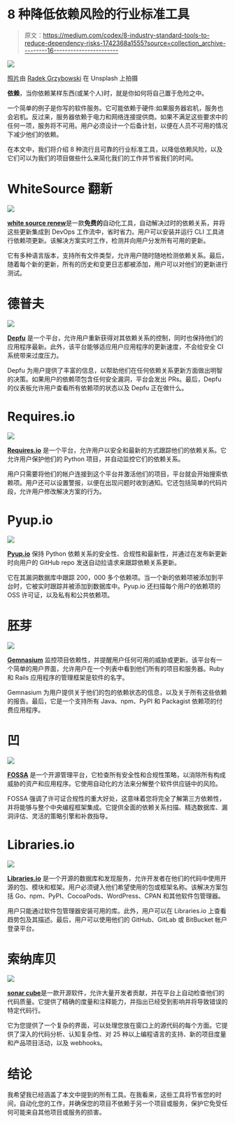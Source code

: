# 8 种降低依赖风险的行业标准工具

> 原文：<https://medium.com/codex/8-industry-standard-tools-to-reduce-dependency-risks-1742368a1555?source=collection_archive---------16----------------------->

![](img/01f45da30a1b3d2cc9f393eba7c4bc8d.png)

[照片](https://unsplash.com/photos/eBRTYyjwpRY)由 [Radek Grzybowski](https://unsplash.com/@rgrzybowski?utm_source=unsplash&utm_medium=referral&utm_content=creditCopyText) 在 Unsplash 上拍摄

**依赖**，当你依赖某样东西(或某个人)时，就是你如何将自己置于危险之中。

一个简单的例子是你写的软件服务。它可能依赖于硬件:如果服务器宕机，服务也会宕机。反过来，服务器依赖于电力和网络连接提供商。如果不满足这些要求中的任何一项，服务将不可用。用户必须设计一个后备计划，以便在人员不可用的情况下减少他们的依赖。

在本文中，我们将介绍 8 种流行且可靠的行业标准工具，以降低依赖风险，以及它们可以为我们的项目做些什么来简化我们的工作并节省我们的时间。

# WhiteSource 翻新

![](img/1b2919cc3dd2136373e56058c8d16c07.png)

[**white source renew**](https://www.whitesourcesoftware.com/free-developer-tools/renovate/)是一款**免费的**自动化工具，自动解决过时的依赖关系，并将这些更新集成到 DevOps 工作流中，省时省力。用户可以安装并运行 CLI 工具进行依赖项更新。该解决方案实时工作，检测并向用户分发所有可用的更新。

它有多种语言版本，支持所有文件类型，允许用户随时随地检测依赖关系。最后，随着每个新的更新，所有的历史和变更日志都被添加，用户可以对他们的更新进行测试。

# 德普夫

![](img/bf16608c95ada64ddc14a177eb20168a.png)

[**Depfu**](https://depfu.com/) 是一个平台，允许用户重新获得对其依赖关系的控制，同时也保持他们的应用程序最新。此外，该平台能够适应用户应用程序的更新速度，不会给安全 CI 系统带来过度压力。

Depfu 为用户提供了丰富的信息，以帮助他们在任何依赖关系更新方面做出明智的决策。如果用户的依赖项包含任何安全漏洞，平台会发出 PRs。最后，Depfu 的仪表板允许用户查看所有依赖项的状态以及 Depfu 正在做什么。

# Requires.io

![](img/4e014c8747b7091314393423252b0729.png)

[**Requires.io**](https://requires.io/) 是一个平台，允许用户以安全和最新的方式跟踪他们的依赖关系。它允许用户保护他们的 Python 项目，并自动监控它们的依赖关系。

用户只需要将他们的帐户连接到这个平台并激活他们的项目，平台就会开始搜索依赖项。用户还可以设置警报，以便在出现问题时收到通知。它还包括简单的代码片段，允许用户修改解决方案的行为。

# Pyup.io

![](img/db1f635b46207ad599a1bf5a02937511.png)

[**Pyup.io**](https://pyup.io/) 保持 Python 依赖关系的安全性、合规性和最新性，并通过在发布新更新时向用户的 GitHub repo 发送自动拉请求来跟踪依赖关系更新。

它在其漏洞数据库中跟踪 200，000 多个依赖项。当一个新的依赖项被添加到平台时，它被实时跟踪并被添加到数据库中。Pyup.io 还扫描每个用户的依赖项的 OSS 许可证，以及私有和公共依赖项。

# 胚芽

![](img/7917fb05374c9913e2f1f469c774628e.png)

[**Gemnasium**](https://github.com/gemnasium) 监控项目依赖性，并提醒用户任何可用的威胁或更新。该平台有一个简单的用户界面，允许用户在一个列表中看到他们所有的项目和服务器。Ruby 和 Rails 应用程序的管理框架是软件的名字。

Gemnasium 为用户提供关于他们的包的依赖状态的信息，以及关于所有这些依赖的报告。最后，它是一个支持所有 Java、npm、PyPI 和 Packagist 依赖项的付费应用程序。

# 凹

![](img/409f28cd315b0851bbf3c4df9c5ba138.png)

[**FOSSA**](https://fossa.com/) 是一个开源管理平台，它检查所有安全性和合规性策略，以消除所有构成威胁的资产和应用程序。它使用自动化的方法来分解整个软件供应链中的风险。

FOSSA 强调了许可证合规性的重大好处，这意味着您将完全了解第三方依赖性，并将能够与整个中央编程框架集成。它提供全面的依赖关系扫描、精选数据库、漏洞评估、灵活的策略引擎和补救指导。

# Libraries.io

![](img/3f85a20b083019f83ec6c5658a0cb2d0.png)

[**Libraries.io**](https://libraries.io/) 是一个开源的数据库和发现服务，允许开发者在他们的代码中使用开源的包、模块和框架。用户必须键入他们希望使用的包或框架名称。该解决方案包括 Go、npm、PyPI、CocoaPods、WordPress、CPAN 和其他软件包管理器。

用户只能通过软件包管理器安装可用的库。此外，用户可以在 Libraries.io 上查看趋势包及其描述。最后，用户可以使用他们的 GitHub、GitLab 或 BitBucket 帐户登录平台。

# 索纳库贝

![](img/5d8ea3a361e67fc930a065ba4223e2aa.png)

[**sonar cube**](https://www.sonarqube.org/)是一款开源软件，允许大量开发者贡献，并在平台上自动检查他们的代码质量。它提供了精确的度量和注释能力，并指出已经受到影响并将导致错误的特定代码行。

它为您提供了一个复杂的界面，可以处理您放在窗口上的源代码的每个方面。它提供了深入的代码分析、认知复杂性、对 25 种以上编程语言的支持、新的项目度量和产品项目活动，以及 webhooks。

# 结论

我希望我已经涵盖了本文中提到的所有工具。在我看来，这些工具将节省您的时间，自动化您的工作，并确保您的项目不依赖于另一个项目或服务，保护它免受任何可能来自其他项目或服务的损害。